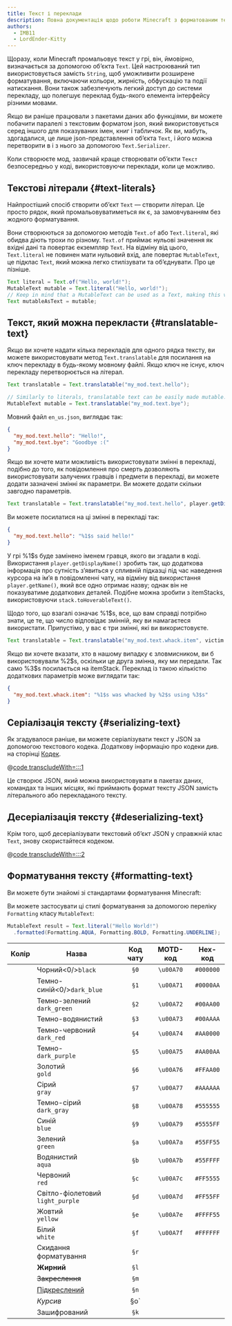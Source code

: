 ```yaml
---
title: Текст і переклади
description: Повна документація щодо роботи Minecraft з форматованим текстом і перекладами.
authors:
  - IMB11
  - LordEnder-Kitty
---
```


<!-- markdownlint-configure-file { MD033: { allowed_elements: [br, ColorSwatch, u] } } -->

Щоразу, коли Minecraft промальовує текст у грі, він, ймовірно, визначається за допомогою об’єкта `Text`.
Цей настроюваний тип використовується замість `String`, щоб уможливити розширене форматування, включаючи кольори, жирність, обфускацію та події натискання. Вони також забезпечують легкий доступ
до системи перекладу, що полегшує переклад будь-якого елемента інтерфейсу
різними мовами.

Якщо ви раніше працювали з пакетами даних або функціями, ви можете побачити паралелі з текстовим форматом json, який використовується серед іншого для показуваних імен, книг і табличок. Як ви, мабуть, здогадалися, це лише json-представлення об’єкта `Text`, і його можна перетворити в і з нього за допомогою `Text.Serializer`.

Коли створюєте мод, зазвичай краще створювати об’єкти `Текст` безпосередньо у коді, використовуючи переклади, коли це можливо.

## Текстові літерали {#text-literals}

Найпростіший спосіб створити об’єкт `Text` — створити літерал. Це просто рядок, який промальовуватиметься як є, за замовчуванням без жодного форматування.

Вони створюються за допомогою методів `Text.of` або `Text.literal`, які обидва діють трохи по різному. `Text.of` приймає нульові значення як вхідні дані та повертає екземпляр `Text`. На відміну від цього, `Text.literal` не повинен мати нульовий вхід, але повертає `MutableText`, це підклас `Text`, який можна легко стилізувати та об’єднувати. Про це пізніше.

```java
Text literal = Text.of("Hello, world!");
MutableText mutable = Text.literal("Hello, world!");
// Keep in mind that a MutableText can be used as a Text, making this valid:
Text mutableAsText = mutable;
```

## Текст, який можна перекласти {#translatable-text}

Якщо ви хочете надати кілька перекладів для одного рядка тексту, ви можете використовувати метод `Text.translatable` для посилання на ключ перекладу в будь-якому мовному файлі. Якщо ключ не існує, ключ перекладу перетворюється на літерал.

```java
Text translatable = Text.translatable("my_mod.text.hello");

// Similarly to literals, translatable text can be easily made mutable.
MutableText mutable = Text.translatable("my_mod.text.bye");
```

Мовний файл `en_us.json`, виглядає так:

```json
{
  "my_mod.text.hello": "Hello!",
  "my_mod.text.bye": "Goodbye :("
}
```

Якщо ви хочете мати можливість використовувати змінні в перекладі, подібно до того, як повідомлення про смерть дозволяють використовувати залучених гравців і предмети в перекладі, ви можете додати зазначені змінні як параметри. Ви можете додати скільки завгодно параметрів.

```java
Text translatable = Text.translatable("my_mod.text.hello", player.getDisplayName());
```

Ви можете посилатися на ці змінні в перекладі так:

```json
{
  "my_mod.text.hello": "%1$s said hello!"
}
```

У грі %1\$s буде замінено іменем гравця, якого ви згадали в коді. Використання `player.getDisplayName()` зробить так, що додаткова інформація про сутність з’явиться у спливній підказці під час наведення курсора на ім’я в повідомленні чату, на відміну від використання `player.getName()`, який все одно отримає назву; однак він не показуватиме додаткових деталей. Подібне можна зробити з itemStacks, використовуючи `stack.toHoverableText()`.

Щодо того, що взагалі означає %1\$s, все, що вам справді потрібно знати, це те, що число відповідає змінній, яку ви намагаєтеся використати. Припустімо, у вас є три змінні, які ви використовуєте.

```java
Text translatable = Text.translatable("my_mod.text.whack.item", victim.getDisplayName(), attacker.getDisplayName(), itemStack.toHoverableText());
```

Якщо ви хочете вказати, хто в нашому випадку є зловмисником, ви б використовували %2\$s, оскільки це друга змінна, яку ми передали. Так само %3\$s посилається на itemStack. Переклад із такою кількістю додаткових параметрів може виглядати так:

```json
{
  "my_mod.text.whack.item": "%1$s was whacked by %2$s using %3$s"
}
```

## Серіалізація тексту {#serializing-text}

<!-- NOTE: These have been put into the reference mod as they're likely to be updated to codecs in the next few updates. -->

Як згадувалося раніше, ви можете серіалізувати текст у JSON за допомогою текстового кодека. Додаткову інформацію про кодеки див. на сторінці [Кодек](./codecs).

@[code transcludeWith=:::1](@/reference/latest/src/client/java/com/example/docs/rendering/TextTests.java)

Це створює JSON, який можна використовувати в пакетах даних, командах та інших місцях, які приймають формат тексту JSON замість літерального або перекладаного тексту.

## Десеріалізація тексту {#deserializing-text}

Крім того, щоб десеріалізувати текстовий об’єкт JSON у справжній клас `Text`, знову скористайтеся кодеком.

@[code transcludeWith=:::2](@/reference/latest/src/client/java/com/example/docs/rendering/TextTests.java)

## Форматування тексту {#formatting-text}

Ви можете бути знайомі зі стандартами форматування Minecraft:

Ви можете застосувати ці стилі форматування за допомогою переліку `Formatting` класу `MutableText`:

```java
MutableText result = Text.literal("Hello World!")
  .formatted(Formatting.AQUA, Formatting.BOLD, Formatting.UNDERLINE);
```

|              Колір              | Назва                                               | Код чату |  MOTD-код  |  Hex-код  |
| :-----------------------------: | --------------------------------------------------- | :------: | :--------: | :-------: |
|              <br />             | Чорний<0/>`black`          |   `§0`   | `\u00A70` | `#000000` |
| <ColorSwatch color="#0000AA" /> | Темно-синій<0/>`dark_blue` |   `§1`   | `\u00A71` | `#0000AA` |
| <ColorSwatch color="#00AA00" /> | Темно-зелений<br />`dark_green`                     |   `§2`   | `\u00A72` | `#00AA00` |
| <ColorSwatch color="#00AAAA" /> | Темно-водянистий                                    |   `§3`   | `\u00A73` | `#00AAAA` |
| <ColorSwatch color="#AA0000" /> | Темно-червоний<br />`dark_red`                      |   `§4`   | `\u00A74` | `#AA0000` |
| <ColorSwatch color="#AA00AA" /> | Темно-<br />`dark_purple`                           |   `§5`   | `\u00A75` | `#AA00AA` |
| <ColorSwatch color="#FFAA00" /> | Золотий<br />`gold`                                 |   `§6`   | `\u00A76` | `#FFAA00` |
| <ColorSwatch color="#AAAAAA" /> | Сірий<br />`gray`                                   |   `§7`   | `\u00A77` | `#AAAAAA` |
| <ColorSwatch color="#555555" /> | Темно-сірий<br />`dark_gray`                        |   `§8`   | `\u00A78` | `#555555` |
| <ColorSwatch color="#5555FF" /> | Синій<br />`blue`                                   |   `§9`   | `\u00A79` | `#5555FF` |
| <ColorSwatch color="#55FF55" /> | Зелений<br />`green`                                |   `§a`   | `\u00A7a` | `#55FF55` |
| <ColorSwatch color="#55FFFF" /> | Водянистий<br />`aqua`                              |   `§b`   | `\u00A7b` | `#55FFFF` |
| <ColorSwatch color="#FF5555" /> | Червоний<br />`red`                                 |   `§c`   | `\u00A7c` | `#FF5555` |
| <ColorSwatch color="#FF55FF" /> | Світло-фіолетовий<br />`light_purple`               |   `§d`   | `\u00A7d` | `#FF55FF` |
| <ColorSwatch color="#FFFF55" /> | Жовтий<br />`yellow`                                |   `§e`   | `\u00A7e` | `#FFFF55` |
| <ColorSwatch color="#FFFFFF" /> | Білий<br />`white`                                  |   `§f`   | `\u00A7f` | `#FFFFFF` |
|                                 | Скидання форматування                               |   `§r`   |            |           |
|                                 | **Жирний**                                          |   `§l`   |            |           |
|                                 | ~~Закреслення~~                                     |   `§m`   |            |           |
|                                 | <u>Підкреслений</u>                                 |   `§n`   |            |           |
|                                 | _Курсив_                                            |   §o\`   |            |           |
|                                 | Зашифрований                                        |   `§k`   |            |           |
